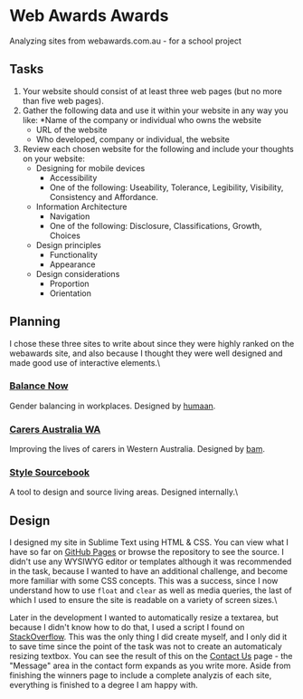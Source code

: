 # Web Awards Awards
Analyzing sites from webawards.com.au - for a school project

## Tasks

1. Your website should consist of at least three web pages (but no more than five web pages). 
2. Gather the following data and use it within your website in any way you like:
	*Name of the company or individual who owns the website
	* URL of the website
	* Who developed, company or individual, the website
3. Review each chosen website for the following and include your thoughts on your website:
	* Designing for mobile devices
		* Accessibility
		* One of the following: Useability, Tolerance, Legibility, Visibility, Consistency and Affordance.
	* Information Architecture
		* Navigation
		* One of the following: Disclosure, Classifications, Growth, Choices
	* Design principles
		* Functionality
		* Appearance
	* Design considerations
		* Proportion
		* Orientation

## Planning

I chose these three sites to write about since they were highly ranked on the webawards site, and also because I thought they were well designed and made good use of interactive elements.\


### [Balance Now](https://www.balancenow.com.au/)
Gender balancing in workplaces. Designed by [humaan](https://humaan.com/).

### [Carers Australia WA](https://www.carerswa.asn.au/)
Improving the lives of carers in Western Australia. Designed by [bam](https://www.bam.com.au).

### [Style Sourcebook](https://stylesourcebook.com.au/)
A tool to design and source living areas. Designed internally.\

## Design

I designed my site in Sublime Text using HTML & CSS. You can view what I have so far on [GitHub Pages](https://raphydaphy.github.io/WebAwardsAwards) or browse the repository to see the source. I didn't use any WYSIWYG editor or templates although it was recommended in the task, because I wanted to have an additional challenge, and become more familiar with some CSS concepts. This was a success, since I now understand how to use `float` and `clear` as well as media queries, the last of which I used to ensure the site is readable on a variety of screen sizes.\

Later in the development I wanted to automatically resize a textarea, but because I didn't know how to do that, I used a script I found on <a href="https://stackoverflow.com/questions/454202/creating-a-textarea-with-auto-resize" target="_blank">StackOverflow</a>. This was the only thing I did create myself, and I only did it to save time since the point of the task was not to create an automaticaly resizing textbox. You can see the result of this on the [Contact Us](https://raphydaphy.github.io/WebAwardsAwards/contact.html) page - the "Message" area in the contact form expands as you write more. Aside from finishing the winners page to include a complete analyzis of each site, everything is finished to a degree I am happy with.